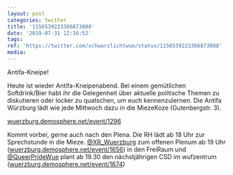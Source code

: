 ```yaml
---
layout: post
categories: twitter
title: '1156539223366873088'
date: '2019-07-31 12:16:52'
tags: 
ref: 'https://twitter.com/schwarzlichtwue/status/1156539223366873088'
media:
---
```

Antifa-Kneipe!



Heute ist wieder Antifa-Kneipenabend. Bei einem gemütlichen Softdrink/Bier habt ihr die Gelegenheit über aktuelle politische Themen zu diskutieren oder locker zu quatschen, um euch kennenzulernen.
Die Antifa Würzburg lädt wie jede Mittwoch dazu in die MiezeKoze (Gutenbergstr. 3).

[wuerzburg.demosphere.net/event/1296](https://wuerzburg.demosphere.net/event/1296)



Kommt vorbei, gerne auch nach den Plena.
Die RH lädt ab 18 Uhr zur Sprechstunde in die Mieze. [@XR_Wuerzburg](https://twitter.com/XR_Wuerzburg) zum offenen Plenum ab 19 Uhr ([wuerzburg.demosphere.net/event/1656](https://wuerzburg.demosphere.net/event/1656)) in den FreiRaum und [@QueerPrideWue](https://twitter.com/QueerPrideWue) plant ab 19.30 den nächstjährigen CSD im wufzentrum ([wuerzburg.demosphere.net/event/1674](https://wuerzburg.demosphere.net/event/1674))